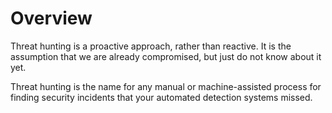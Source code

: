 # Overview

Threat hunting is a proactive approach, rather than reactive. It is the assumption that we are already compromised, but just do not know about it yet.

Threat hunting is the name for any manual or machine-assisted process for finding security incidents that your automated detection systems missed.
